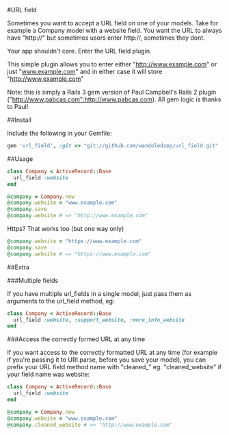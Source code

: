 #URL field

Sometimes you want to accept a URL field on one of your models. Take for example a Company model with a website field. You want the URL to always have "http://" but sometimes users enter http://, sometimes they dont.

Your app shouldn't care. Enter the URL field plugin.

This simple plugin allows you to enter either "http://www.example.com" or just "www.example.com" and in either case it will store "http://www.example.com"

Note: this is simply a Rails 3 gem version of Paul Campbell's Rails 2 plugin ("http://www.pabcas.com":http://www.pabcas.com). All gem logic is thanks to Paul!

##Install

Include the following in your Gemfile:

```ruby
gem 'url_field', :git => "git://github.com/wandoledzep/url_field.git"
```

##Usage

```ruby
class Company < ActiveRecord::Base
  url_field :website
end

@company = Company.new
@company.website = "www.example.com"
@company.save
@company.website # => "http://www.example.com"
```

Https? That works too (but one way only)
```ruby
@company.website = "https://www.example.com"
@company.save
@company.website # => "https://www.example.com"
```

##Extra

###Multiple fields

If you have multiple url_fields in a single model, just pass them as arguments to the url_field method, eg:

```ruby
class Company < ActiveRecord::Base
  url_field :website, :support_website, :more_info_website
end
```

###Access the correctly formed URL at any time

If you want access to the correctly formatted URL at any time (for example if you're passing it to URI.parse, before you save your model), you can prefix your URL field method name with "cleaned_" eg. "cleaned_website" if your field name was website:

```ruby
class Company < ActiveRecord::Base
  url_field :website
end

@company = Company.new
@company.website = "www.example.com"
@company.cleaned_website # => "http://www.example.com"
```